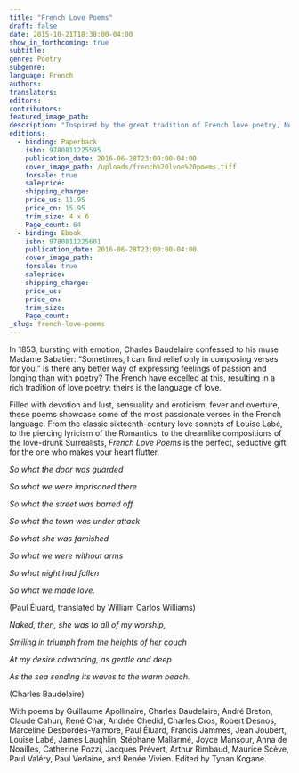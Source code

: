 ```yaml
---
title: "French Love Poems"
draft: false
date: 2015-10-21T18:38:00-04:00
show_in_forthcoming: true
subtitle:
genre: Poetry
subgenre:
language: French
authors:
translators:
editors:
contributors:
featured_image_path:
description: "Inspired by the great tradition of French love poetry, New Directions presents a beautiful, small gift edition, dedicated to what makes the world go round "
editions:
  - binding: Paperback
    isbn: 9780811225595
    publication_date: 2016-06-28T23:00:00-04:00
    cover_image_path: /uploads/french%20lvoe%20poems.tiff
    forsale: true
    saleprice:
    shipping_charge:
    price_us: 11.95
    price_cn: 15.95
    trim_size: 4 x 6
    Page_count: 64
  - binding: Ebook
    isbn: 9780811225601
    publication_date: 2016-06-28T23:00:00-04:00
    cover_image_path:
    forsale: true
    saleprice:
    shipping_charge:
    price_us:
    price_cn:
    trim_size:
    Page_count:
_slug: french-love-poems
---
```


In 1853, bursting with emotion, Charles Baudelaire confessed to his muse Madame Sabatier: “Sometimes, I can find relief only in composing verses for you.” Is there any better way of expressing feelings of passion and longing than with poetry? The French have excelled at this, resulting in a rich tradition of love poetry: theirs is the language of love.

Filled with devotion and lust, sensuality and eroticism, fever and overture, these poems showcase some of the most passionate verses in the French language. From the classic sixteenth-century love sonnets of Louise Labé, to the piercing lyricism of the Romantics, to the dreamlike compositions of the love-drunk Surrealists, _French Love Poems_ is the perfect, seductive gift for the one who makes your heart flutter.

_So what the door was guarded_

_So what we were imprisoned there_

_So what the street was barred off_

_So what the town was under attack_

_So what she was famished_

_So what we were without arms_

_So what night had fallen_

_So what we made love._

(Paul Éluard, translated by William Carlos Williams)

_Naked, then, she was to all of my worship,_

_Smiling in triumph from the heights of her couch_

_At my desire advancing, as gentle and deep_

_As the sea sending its waves to the warm beach._

(Charles Baudelaire)

With poems by Guillaume Apollinaire, Charles Baudelaire, André Breton, Claude Cahun, René Char, Andrée Chedid, Charles Cros, Robert Desnos, Marceline Desbordes-Valmore, Paul Éluard, Francis Jammes, Jean Joubert, Louise Labé, James Laughlin, Stéphane Mallarmé, Joyce Mansour, Anna de Noailles, Catherine Pozzi, Jacques Prévert, Arthur Rimbaud, Maurice Scève, Paul Valéry, Paul Verlaine, and Renée Vivien. Edited by Tynan Kogane.

